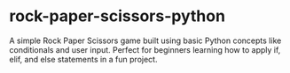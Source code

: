 # rock-paper-scissors-python
A simple Rock Paper Scissors game built using basic Python concepts like conditionals and user input. Perfect for beginners learning how to apply if, elif, and else statements in a fun project.

